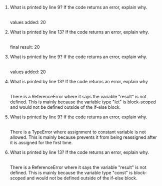<ol>
  <li>What is printed by line 9? If the code returns an error, explain why. </li>
  <p> <br> values added:  20 </p>
  <li>What is printed by line 13? If the code returns an error, explain why.</li>
  <p> <br> final result:  20 </p>
  <li>What is printed by line 9? If the code returns an error, explain why.</li>
  <p> <br> values added:  20 </p>
  <li>What is printed by line 13? If the code returns an error, explain why</li>
  <p> <br> There is a ReferenceError where it says the variable "result" is not defined. This is mainly because the variable type "let" is block-scoped and would not be defined outside of the if-else block. </p>
  <li>What is printed by line 9? If the code returns an error, explain why.</li>
  <p> <br> There is a TypeError where assignment to constant variable is not allowed. This is mainly because prevents it from being reassigned after it is assigned for the first time. </p>
  <li>What is printed by line 13? If the code returns an error, explain why.</li>
  <p> <br> There is a ReferenceError where it says the variable "result" is not defined. This is mainly because the variable type "const" is block-scoped and would not be defined outside of the if-else block. </p>
</ol>
